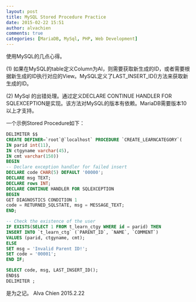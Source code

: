 ```yaml
---
layout: post
title: MySQL Stored Procedure Practice
date: 2015-02-22 15:51
author: alvachien
comments: true
categories: [MariaDB, MySql, PHP, Web Development]
---
```

使用MySQL的几点心得。

(1) 如果在MySQL的table定义Column为AI，则需要获取新生成的ID，或者需要根据新生成的ID执行对应的View。MySQL定义了LAST_INSERT_ID()方法来获取新生成的ID。

(2) MySql 的出错处理。通过定义DECLARE CONTINUE HANDLER FOR SQLEXCEPTION是实现。该方法对MySQL的版本有依赖。MariaDB需要版本10以上才支持。

一个示例Stored Procedure如下：

```sql
DELIMITER $$
CREATE DEFINER=`root`@`localhost` PROCEDURE `CREATE_LEARNCATEGORY`(
IN parid int(11),
IN ctgyname varchar(45),
IN cmt varchar(150))
BEGIN
-- Declare exception handler for failed insert
DECLARE code CHAR(5) DEFAULT '00000';
DECLARE msg TEXT;
DECLARE rows INT;
DECLARE CONTINUE HANDLER FOR SQLEXCEPTION
BEGIN
GET DIAGNOSTICS CONDITION 1
code = RETURNED_SQLSTATE, msg = MESSAGE_TEXT;
END;

-- Check the existence of the user
IF EXISTS(SELECT 1 FROM t_learn_ctgy WHERE id = parid) THEN
INSERT INTO `t_learn_ctg` (`PARENT_ID`, `NAME`, `COMMENT`)
VALUES (parid, ctgyname, cmt);
ELSE
SET msg = 'Invalid Parent ID!';
SET code = '00001';
END IF;

SELECT code, msg, LAST_INSERT_ID();
END$$
DELIMITER ;
```

是为之记。
Alva Chien
2015.2.22
